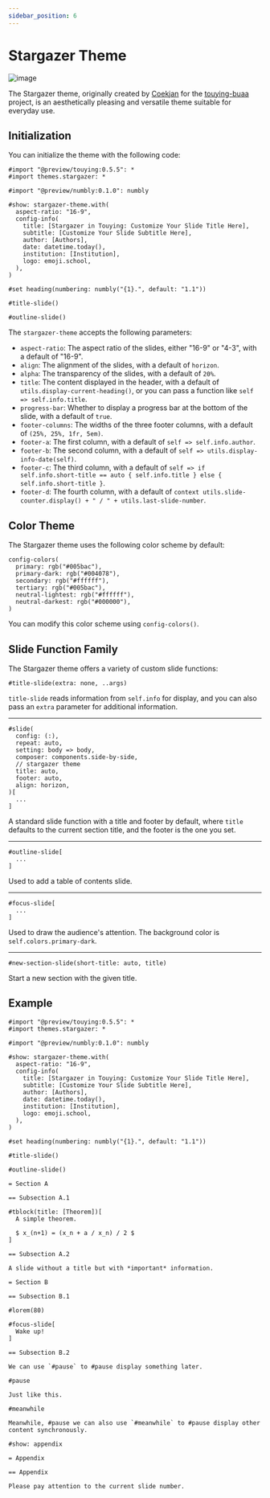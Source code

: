 ```yaml
---
sidebar_position: 6
---
```


# Stargazer Theme

![image](https://github.com/user-attachments/assets/4950008f-ac64-47ab-a7ca-cdf15361ba0f)

The Stargazer theme, originally created by [Coekjan](https://github.com/Coekjan/) for the [touying-buaa](https://github.com/Coekjan/touying-buaa) project, is an aesthetically pleasing and versatile theme suitable for everyday use.

## Initialization

You can initialize the theme with the following code:

```typst
#import "@preview/touying:0.5.5": *
#import themes.stargazer: *

#import "@preview/numbly:0.1.0": numbly

#show: stargazer-theme.with(
  aspect-ratio: "16-9",
  config-info(
    title: [Stargazer in Touying: Customize Your Slide Title Here],
    subtitle: [Customize Your Slide Subtitle Here],
    author: [Authors],
    date: datetime.today(),
    institution: [Institution],
    logo: emoji.school,
  ),
)

#set heading(numbering: numbly("{1}.", default: "1.1"))

#title-slide()

#outline-slide()
```

The `stargazer-theme` accepts the following parameters:

- `aspect-ratio`: The aspect ratio of the slides, either "16-9" or "4-3", with a default of "16-9".
- `align`: The alignment of the slides, with a default of `horizon`.
- `alpha`: The transparency of the slides, with a default of `20%`.
- `title`: The content displayed in the header, with a default of `utils.display-current-heading()`, or you can pass a function like `self => self.info.title`.
- `progress-bar`: Whether to display a progress bar at the bottom of the slide, with a default of `true`.
- `footer-columns`: The widths of the three footer columns, with a default of `(25%, 25%, 1fr, 5em)`.
- `footer-a`: The first column, with a default of `self => self.info.author`.
- `footer-b`: The second column, with a default of `self => utils.display-info-date(self)`.
- `footer-c`: The third column, with a default of `self => if self.info.short-title == auto { self.info.title } else { self.info.short-title }`.
- `footer-d`: The fourth column, with a default of `context utils.slide-counter.display() + " / " + utils.last-slide-number`.

## Color Theme

The Stargazer theme uses the following color scheme by default:

```typc
config-colors(
  primary: rgb("#005bac"),
  primary-dark: rgb("#004078"),
  secondary: rgb("#ffffff"),
  tertiary: rgb("#005bac"),
  neutral-lightest: rgb("#ffffff"),
  neutral-darkest: rgb("#000000"),
)
```

You can modify this color scheme using `config-colors()`.

## Slide Function Family

The Stargazer theme offers a variety of custom slide functions:

```typst
#title-slide(extra: none, ..args)
```

`title-slide` reads information from `self.info` for display, and you can also pass an `extra` parameter for additional information.

---

```typst
#slide(
  config: (:),
  repeat: auto,
  setting: body => body,
  composer: components.side-by-side,
  // stargazer theme
  title: auto,
  footer: auto,
  align: horizon,
)[  
  ...
]
```

A standard slide function with a title and footer by default, where `title` defaults to the current section title, and the footer is the one you set.

---

```typst
#outline-slide[  
  ...
]
```

Used to add a table of contents slide.

---

```typst
#focus-slide[  
  ...
]
```

Used to draw the audience's attention. The background color is `self.colors.primary-dark`.

---

```typst
#new-section-slide(short-title: auto, title)
```

Start a new section with the given title.

## Example

```typst
#import "@preview/touying:0.5.5": *
#import themes.stargazer: *

#import "@preview/numbly:0.1.0": numbly

#show: stargazer-theme.with(
  aspect-ratio: "16-9",
  config-info(
    title: [Stargazer in Touying: Customize Your Slide Title Here],
    subtitle: [Customize Your Slide Subtitle Here],
    author: [Authors],
    date: datetime.today(),
    institution: [Institution],
    logo: emoji.school,
  ),
)

#set heading(numbering: numbly("{1}.", default: "1.1"))

#title-slide()

#outline-slide()

= Section A

== Subsection A.1

#tblock(title: [Theorem])[
  A simple theorem.

  $ x_(n+1) = (x_n + a / x_n) / 2 $
]

== Subsection A.2

A slide without a title but with *important* information.

= Section B

== Subsection B.1

#lorem(80)

#focus-slide[
  Wake up!
]

== Subsection B.2

We can use `#pause` to #pause display something later.

#pause

Just like this.

#meanwhile

Meanwhile, #pause we can also use `#meanwhile` to #pause display other content synchronously.

#show: appendix

= Appendix

== Appendix

Please pay attention to the current slide number.
```

